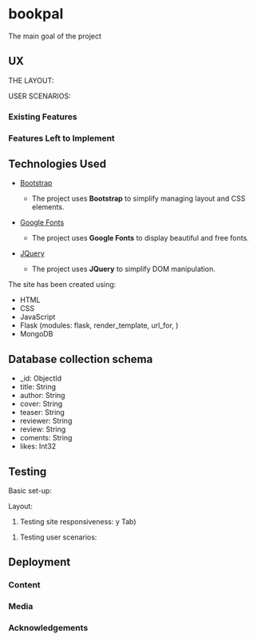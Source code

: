 # bookpal

The main goal of the project

## UX

THE LAYOUT:

USER SCENARIOS:

### Existing Features

### Features Left to Implement

## Technologies Used

- [Bootstrap](https://getbootstrap.com/)

  - The project uses **Bootstrap** to simplify managing layout and CSS elements.

- [Google Fonts](https://fonts.google.com/)

  - The project uses **Google Fonts** to display beautiful and free fonts.

- [JQuery](https://jquery.com)

  - The project uses **JQuery** to simplify DOM manipulation.

The site has been created using:

- HTML
- CSS
- JavaScript
- Flask (modules: flask, render_template, url_for, )
- MongoDB

## Database collection schema

- _id: ObjectId
- title: String
- author: String
- cover: String
- teaser: String
- reviewer: String
- review: String
- coments: String
- likes: Int32

## Testing

Basic set-up:

Layout:

1. Testing site responsiveness:
   y Tab)

1) Testing user scenarios:

## Deployment

### Content

### Media

### Acknowledgements
